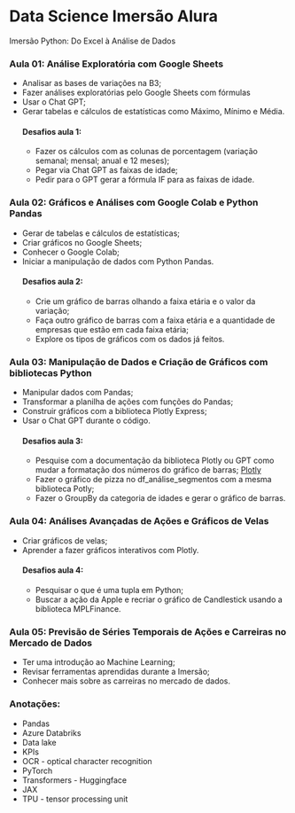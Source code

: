 # Data Science Imersão Alura
Imersão Python: Do Excel à Análise de Dados

### Aula 01: Análise Exploratória com Google Sheets

* Analisar as bases de variações na B3;
* Fazer análises exploratórias pelo Google Sheets com fórmulas
* Usar o Chat GPT;
* Gerar tabelas e cálculos de estatísticas como Máximo, Mínimo e Média.
  #### Desafios aula 1:
  * Fazer os cálculos com as colunas de porcentagem (variação semanal; mensal; anual e 12 meses);
  * Pegar via Chat GPT as faixas de idade;
  * Pedir para o GPT gerar a fórmula IF para as faixas de idade.

### Aula 02: Gráficos e Análises com Google Colab e Python Pandas

* Gerar de tabelas e cálculos de estatísticas;
* Criar gráficos no Google Sheets;
* Conhecer o Google Colab;
* Iniciar a manipulação de dados com Python Pandas.
  #### Desafios aula 2:
  * Crie um gráfico de barras olhando a faixa etária e o valor da variação;
  * Faça outro gráfico de barras com a faixa etária e a quantidade de empresas que estão em cada faixa etária;
  * Explore os tipos de gráficos com os dados já feitos.

### Aula 03: Manipulação de Dados e Criação de Gráficos com bibliotecas Python

* Manipular dados com Pandas;
* Transformar a planilha de ações com funções do Pandas;
* Construir gráficos com a biblioteca Plotly Express;
* Usar o Chat GPT durante o código.
  #### Desafios aula 3:
  * Pesquise com a documentação da biblioteca Plotly ou GPT como mudar a formatação dos números do gráfico de barras; [Plotly](https://plotly.com/python/bar-charts/)
  * Fazer o gráfico de pizza no df_análise_segmentos com a mesma biblioteca Potly;
  * Fazer o GroupBy da categoria de idades e gerar o gráfico de barras.

### Aula 04: Análises Avançadas de Ações e Gráficos de Velas

* Criar gráficos de velas;
* Aprender a fazer gráficos interativos com Plotly.
  #### Desafios aula 4:
  * Pesquisar o que é uma tupla em Python;
  * Buscar a ação da Apple e recriar o gráfico de Candlestick usando a biblioteca MPLFinance.

### Aula 05: Previsão de Séries Temporais de Ações e Carreiras no Mercado de Dados

* Ter uma introdução ao Machine Learning;
* Revisar ferramentas aprendidas durante a Imersão;
* Conhecer mais sobre as carreiras no mercado de dados.

### Anotações:
* Pandas
* Azure Databriks
* Data lake
* KPIs
* OCR - optical character recognition
* PyTorch
* Transformers - Huggingface
* JAX
* TPU - tensor processing unit
